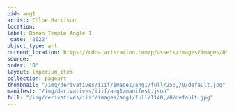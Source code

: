 ```yaml
---
pid: ang1
artist: Chloe Harrison
location: 
label: Roman Temple Angle 1
_date: '2022'
object_type: art
current_location: https://cdna.artstation.com/p/assets/images/images/053/893/212/large/chloe-harrison-roman-temple-angle-1-small.jpg?1663261378
source: 
order: '0'
layout: imperium_item
collection: pageart
thumbnail: "/img/derivatives/iiif/images/ang1/full/250,/0/default.jpg"
manifest: "/img/derivatives/iiif/ang1/manifest.json"
full: "/img/derivatives/iiif/images/ang1/full/1140,/0/default.jpg"
---
```

